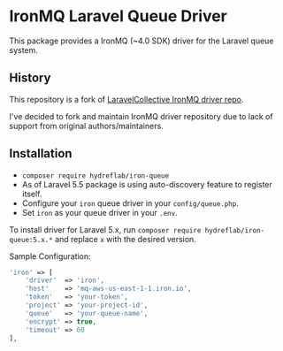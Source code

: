 # IronMQ Laravel Queue Driver

This package provides a IronMQ (~4.0 SDK) driver for the Laravel queue system.

## History
This repository is a fork of [LaravelCollective IronMQ driver repo](https://github.com/LaravelCollective/iron-queue).

I've decided to fork and maintain IronMQ driver repository due to lack of support from original authors/maintainers.

## Installation
- `composer require hydreflab/iron-queue`
- As of Laravel 5.5 package is using auto-discovery feature to register itself.
- Configure your `iron` queue driver in your `config/queue.php`.
- Set `iron` as your queue driver in your `.env`.

To install driver for Laravel 5.x, run `composer require hydreflab/iron-queue:5.x.*` and replace `x` with the desired version.

Sample Configuration:

```php
'iron' => [
    'driver'  => 'iron',
    'host'    => 'mq-aws-us-east-1-1.iron.io',
    'token'   => 'your-token',
    'project' => 'your-project-id',
    'queue'   => 'your-queue-name',
    'encrypt' => true,
    'timeout' => 60
],
```
